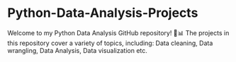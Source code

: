 # Python-Data-Analysis-Projects
Welcome to my Python Data Analysis GitHub repository! 🐍📊 
The projects in this repository cover a variety of topics, including: Data cleaning, Data wrangling, Data Analysis, Data visualization etc.
